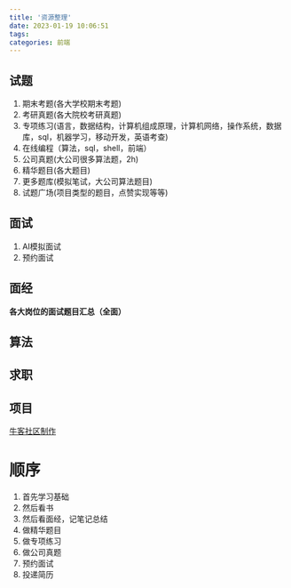 ```yaml
---
title: '资源整理'
date: 2023-01-19 10:06:51
tags: 
categories: 前端
---
```


## 试题

1. 期末考题(各大学校期末考题)
2. 考研真题(各大院校考研真题)
3. 专项练习(语言，数据结构，计算机组成原理，计算机网络，操作系统，数据库，sql，机器学习，移动开发，英语考查)
4. 在线编程（算法，sql，shell，前端）
5. 公司真题(大公司很多算法题，2h)
6. 精华题目(各大题目)
7. 更多题库(模拟笔试，大公司算法题目)
8. 试题广场(项目类型的题目，点赞实现等等)

## 面试

1. AI模拟面试
2. 预约面试

## 面经

**各大岗位的面试题目汇总（全面）**

## 算法

## 求职

## 项目

[牛客社区制作](https://www.nowcoder.com/study/live/246)

# 顺序

1. 首先学习基础
2. 然后看书
3. 然后看面经，记笔记总结
4. 做精华题目
5. 做专项练习
6. 做公司真题
7. 预约面试
8. 投递简历
